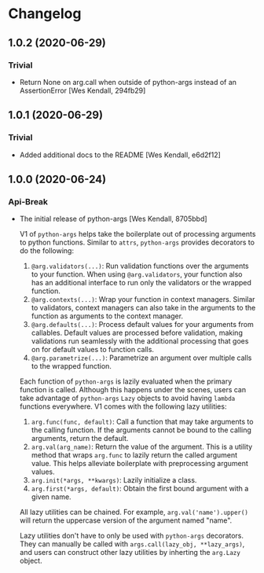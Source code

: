 # Changelog
## 1.0.2 (2020-06-29)
### Trivial
  - Return None on arg.call when outside of python-args instead of an AssertionError [Wes Kendall, 294fb29]

## 1.0.1 (2020-06-29)
### Trivial
  - Added additional docs to the README [Wes Kendall, e6d2f12]

## 1.0.0 (2020-06-24)
### Api-Break
  - The initial release of python-args [Wes Kendall, 8705bbd]

    V1 of `python-args` helps take the boilerplate out of processing arguments
    to python functions. Similar to `attrs`, `python-args` provides decorators
    to do the following:

    1. `@arg.validators(...)`: Run validation functions over the arguments to
       your function. When using `@arg.validators`, your function also has
       an additional interface to run only the validators or the wrapped
       function.
    2. `@arg.contexts(...)`: Wrap your function in context managers. Similar
       to validators, context managers can also take in the arguments to
       the function as arguments to the context manager.
    3. `@arg.defaults(...)`: Process default values for your arguments from
       callables. Default values are processed before validation, making
       validations run seamlessly with the additional processing that goes
       on for default values to function calls.
    4. `@arg.parametrize(...)`: Parametrize an argument over multiple calls
       to the wrapped function.

    Each function of `python-args` is lazily evaluated when the primary
    function is called. Although this happens under the scenes, users
    can take advantage of `python-args` `Lazy` objects to avoid
    having `lambda` functions everywhere. V1 comes with the following
    lazy utilities:

    1. `arg.func(func, default)`: Call a function that may take arguments
       to the calling function. If the arguments cannot be bound to
       the calling arguments, return the default.
    2. `arg.val(arg_name)`: Return the value of the argument. This is
       a utility method that wraps `arg.func` to lazily return the
       called argument value. This helps alleviate boilerplate with
       preprocessing argument values.
    3. `arg.init(*args, **kwargs)`: Lazily initialize a class.
    4. `arg.first(*args, default)`: Obtain the first bound argument with
       a given name.

    All lazy utilities can be chained. For example, `arg.val('name').upper()`
    will return the uppercase version of the argument named "name".

    Lazy utilities don't have to only be used with `python-args` decorators.
    They can manually be called with `args.call(lazy_obj, **lazy_args)`, and
    users can construct other lazy utilities by inherting the `arg.Lazy`
    object.

